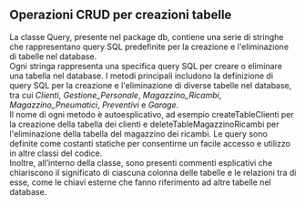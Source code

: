 ## Operazioni CRUD per creazioni tabelle

La classe Query, presente nel package db, contiene una serie di stringhe che rappresentano query SQL predefinite per la creazione e l'eliminazione di tabelle nel database.\
Ogni stringa rappresenta una specifica query SQL per creare o eliminare una tabella nel database. I metodi principali includono la definizione di query SQL per la creazione e l'eliminazione di diverse tabelle nel database, tra cui *Clienti*, *Gestione_Personale*, *Magazzino_Ricambi*, *Magazzino_Pneumatici*, *Preventivi* e *Garage*.\
Il nome di ogni metodo è autoesplicativo, ad esempio createTableClienti per la creazione della tabella dei clienti e deleteTableMagazzinoRicambi per l'eliminazione della tabella del magazzino dei ricambi.
Le query sono definite come costanti statiche per consentirne un facile accesso e utilizzo in altre classi del codice.\
Inoltre, all’interno della classe, sono presenti commenti esplicativi che chiariscono il significato di ciascuna colonna delle tabelle e le relazioni tra di esse, come le chiavi esterne che fanno riferimento ad altre tabelle nel database.

